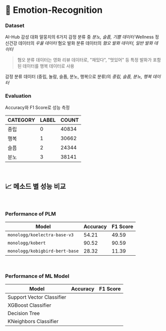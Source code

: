 # :tada: **Emotion-Recognition** 

### **Dataset**  
AI-Hub 감성 대화 말뭉치의 6가지 감정 분류 중 *분노, 슬픔, 기쁨 데이터*
Wellness 정신건강 데이터의 *우울 데이터*
혐오 발화 분류 데이터의 *혐오 발화 데이터, 일반 발화 데이터*

> 혐오 분류 데이터는 영화 리뷰 데이터로, "재밌다", "멋있어" 등 특정 발화가 포함된 데이터를 행복 데이터로 사용

감정 분류 데이터 (중립, 놀람, 슬픔, 분노, 행복으로 분류)의 *중립, 슬픔, 분노, 행복 데이터*

### **Evaluation**
Accuracy와 F1 Score로 성능 측정

| CATEGORY | LABEL | COUNT |
|--|--|--|
| 중립 | 0 |40834|
| 행복 | 1 | 30662 |
| 슬픔 | 2 | 24344 |
| 분노 | 3 | 38141 |

<br>


## 📈 **메소드 별 성능 비교**

<br>

### **Performance of PLM** 

| Model | Accuracy | F1 Score |
|--|--|--|
| `monologg/koelectra-base-v3` | 54.21 | 49.59 | 
| `monologg/kobert` | 90.52 | 90.59 |
| `monologg/kobigbird-bert-base` | 28.32 | 11.39 |

<br>


### **Performance of ML Model**


| Model | Accuracy | F1 Score | 
|--|--|--|
| Support Vector Classifier |  |  | 
| XGBoost Classifier |  |  | 
| Decision Tree |  |  | 
| KNeighbors Classifier |  |  | 


<br>

